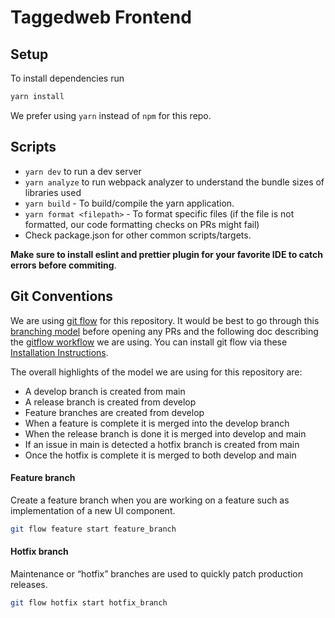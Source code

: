 # Taggedweb Frontend

## Setup

To install dependencies run

```sh
yarn install
```

We prefer using `yarn` instead of `npm` for this repo.

## Scripts

- `yarn dev` to run a dev server
- `yarn analyze` to run webpack analyzer to understand the bundle sizes of libraries used
- `yarn build` - To build/compile the yarn application.
- `yarn format <filepath>` - To format specific files (if the file is not formatted, our code formatting checks on PRs might fail)
- Check package.json for other common scripts/targets.

**Make sure to install eslint and prettier plugin for your favorite IDE to catch errors before commiting**.

## Git Conventions

We are using [git flow](https://github.com/nvie/gitflow/wiki/Installation) for this repository. It would be best to go through this [branching model](https://nvie.com/posts/a-successful-git-branching-model/) before opening any PRs and the following doc describing the [gitflow workflow](https://www.atlassian.com/git/tutorials/comparing-workflows/gitflow-workflow) we are using. You can install git flow via these [Installation Instructions](https://github.com/nvie/gitflow/wiki/Installation).

The overall highlights of the model we are using for this repository are:

- A develop branch is created from main
- A release branch is created from develop
- Feature branches are created from develop
- When a feature is complete it is merged into the develop branch
- When the release branch is done it is merged into develop and main
- If an issue in main is detected a hotfix branch is created from main
- Once the hotfix is complete it is merged to both develop and main

#### Feature branch

Create a feature branch when you are working on a feature such as implementation of a new UI component.

```sh
git flow feature start feature_branch
```

#### Hotfix branch

Maintenance or “hotfix” branches are used to quickly patch production releases.

```sh
git flow hotfix start hotfix_branch
```
